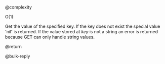 @complexity

O(1)


Get the value of the specified key. If the key
does not exist the special value 'nil' is returned.
If the value stored at _key_ is not a string an error
is returned because GET can only handle string values.

@return

@bulk-reply



[1]: /p/redis/wiki/ReplyTypes
